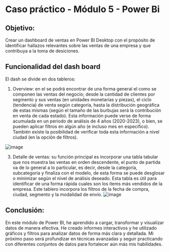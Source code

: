 # Caso práctico - Módulo 5 - Power Bi

## Objetivo: 
 Crear un dashboard de ventas en Power BI Desktop con el propósito de identificar hallazos relevantes sobre las ventas de una empresa y que contribuya a la toma de desiciones. 

 ## Funcionalidad del dash board

El dash se divide en dos tableros:
1. Overview: en el se podrá encontrar de una forma general el como se componen las ventas del negocio; desde la cantidad de clientes por segmento y sus ventas (en unidades monetarias y piezas), el ciclo (tendencia) de venta según categoría, hasta la distribución geográfica de estas mismas (según el tamaño de las burbujas será la contribución en venta de cada estado).
   Esta información puede verse de forma acumulada en un periodo de análisis de 4 años (2020-2023), o bien, se pueden aplicar filtros en algún año (e incluso mes en específico).
   También existe la posibilidad de verificar toda esta información a nivel ciudad (en la opción de filtros).

![image](https://github.com/user-attachments/assets/417cf4c5-659e-4adc-a464-0b857f4a92a0)


3. Detalle de ventas: su función principal es incorporar una tabla tabular que nos muestra las ventas en orden descendente, el punto de partida va de lo general a lo particular, es decir, desde la categoría, subcategoría y finaliza con el modelo, de esta forma se puede desglosar o minimizar según el nivel de análisis deseado. Esta tabla es útil para identificar de una forma rápida cuales son los items más vendidos de la empresa.
   Este tablero incorpora los filtros de la fecha de compra, ciudad, segmento y la modalidad de envío.
![image](https://github.com/user-attachments/assets/4e6edf8a-610e-42a9-a2df-f623fd66a1a2)


## Conclusión:
En este módulo de Power BI, he aprendido a cargar, transformar y visualizar datos de manera efectiva. He creado informes interactivos y he utilizado gráficos y filtros para analizar datos de forma más clara y detallada. Mi próximo paso será profundizar en técnicas avanzadas y seguir practicando con diferentes conjuntos de datos para fortalecer aún más mis habilidades.
